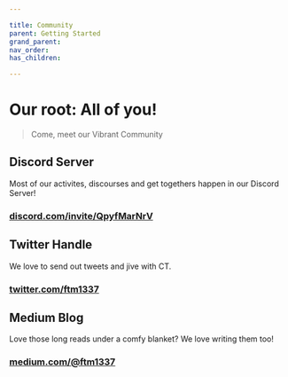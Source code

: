 ```yaml
---

title: Community
parent: Getting Started
grand_parent:
nav_order:
has_children:

---
```


# Our root: All of you!
> Come, meet our Vibrant Community

## Discord Server
Most of our activites, discourses and get togethers happen in our Discord Server!
### [discord.com/invite/QpyfMarNrV](https://discord.com/invite/QpyfMarNrV)

## Twitter Handle
We love to send out tweets and jive with CT.
### [twitter.com/ftm1337](https://twitter.com/ftm1337)

## Medium Blog
Love those long reads under a comfy blanket? We love writing them too!
### [medium.com/@ftm1337](https://medium.com/@ftm1337)